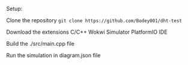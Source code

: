 Setup:

Clone the repository
`git clone https://github.com/Bodey001/dht-test`

Download the extensions
C/C++
Wokwi Simulator
PlatformIO IDE

Build the ./src/main.cpp file

Run the simulation in diagram.json file